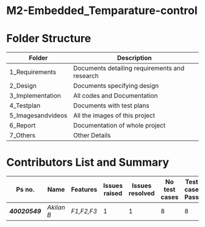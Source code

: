 # M2-Embedded_Temparature-control
# Folder Structure
| Folder | Description |
| ---- | ---- |
| 1_Requirements | Documents detailing requirements and research |
| 2_Design | Documents specifying design |
| 3_Implementation | All codes and Documentation |
| 4_Testplan | Documents with test plans |
| 5_Imagesandvideos | All the images of this project |
| 6_Report | Documentation of whole project |
| 7_Others | Other Details |

# Contributors List and Summary
| Ps no. | Name | Features | Issues raised | Issues resolved | No test cases | Test case Pass |
| ---- | ---- | ---- | ---- | ---- | ---- | ---- |
| **_40020549_** | *Akilan B* | *F1,F2,F3* | 1 | 1 | 8 | 8 |
